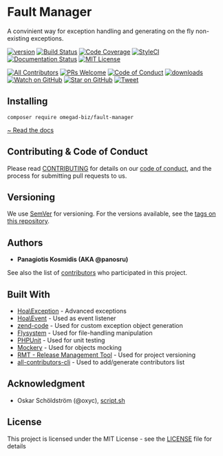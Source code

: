 # Fault Manager

A convinient way for exception handling and generating on the fly non-existing exceptions.

[![version][version-badge]][package]
[![Build Status][build-badge]][build]
[![Code Coverage][coverage-badge]][coverage]
[![StyleCI][styleci-badge]][styleci]
[![Documentation Status](https://readthedocs.org/projects/fault-manager/badge/?version=latest)](http://fault-manager.readthedocs.io/en/latest/?badge=latest)
[![MIT License][license-badge]][license]

[![All Contributors](https://img.shields.io/badge/all_contributors-1-orange.svg?style=flat-square)](CONTRIBUTORS.md)
[![PRs Welcome][prs-badge]][prs] [![Code of Conduct][coc-badge]][coc]
[![downloads][downloads-badge]][downloads]
[![Watch on GitHub][github-watch-badge]][github-watch]
[![Star on GitHub][github-star-badge]][github-star]
[![Tweet][twitter-badge]][twitter]

## Installing

```
composer require omegad-biz/fault-manager
```

[~ Read the docs](https://omegad-biz.github.io/fault-manager/)

## Contributing & Code of Conduct

Please read [CONTRIBUTING](CONTRIBUTING.md) for details on our [code of conduct](CODE_OF_CONDUCT.md), and the process for submitting pull requests to us.

## Versioning

We use [SemVer](http://semver.org/) for versioning. For the versions available, see the [tags on this repository](https://github.com/omegad-biz/fault-manager/tags). 

## Authors

* **Panagiotis Kosmidis (AKA @panosru)**

See also the list of [contributors](CONTRIBUTORS.md) who participated in this project.

## Built With

* [Hoa\Exception](https://hoa-project.net/En/Literature/Hack/Exception.html) - Advanced exceptions
* [Hoa\Event](https://hoa-project.net/En/Literature/Hack/Event.html) - Used as event listener
* [zend-code](https://docs.zendframework.com/zend-code/) - Used for custom exception object generation
* [Flysystem](http://flysystem.thephpleague.com/docs/) - Used for file-handling manipulation
* [PHPUnit](https://phpunit.readthedocs.io/en/7.1/index.html) - Used for unit testing
* [Mockery](http://docs.mockery.io/en/latest/index.html) - Used for objects mocking
* [RMT - Release Management Tool](https://github.com/liip/RMT) - Used for project versioning
* [all-contributors-cli](https://www.npmjs.com/package/all-contributors-cli) - Used to add/generate contributors list

## Acknowledgment

* Oskar Schöldström (@oxyc), [script.sh](https://github.com/oxyc/bash-boilerplate/blob/master/script.sh)

## License

This project is licensed under the MIT License - see the [LICENSE](LICENSE) file for details

[styleci-badge]: https://styleci.io/repos/130613874/shield?branch=master
[styleci]: https://styleci.io/repos/130613874
[build-badge]: https://secure.travis-ci.org/omegad-biz/fault-manager.svg?branch=master
[build]: https://secure.travis-ci.org/omegad-biz/fault-manager
[coverage-badge]: https://coveralls.io/repos/github/omegad-biz/fault-manager/badge.svg?branch=master
[coverage]: https://coveralls.io/github/omegad-biz/fault-manager?branch=master
[version-badge]: https://img.shields.io/packagist/v/omegad-biz/fault-manager.svg
[package]: https://packagist.org/packages/omegad-biz/fault-manager
[downloads-badge]: https://img.shields.io/packagist/dm/omegad-biz/fault-manager.svg
[downloads]: https://packagist.org/packages/omegad-biz/fault-manager/stats
[license-badge]: https://img.shields.io/packagist/l/omegad-biz/fault-manager.svg
[license]: LICENSE

[prs-badge]: https://img.shields.io/badge/PRs-welcome-brightgreen.svg
[prs]: http://makeapullrequest.com
[coc-badge]: https://img.shields.io/badge/code%20of-conduct-ff69b4.svg
[coc]: CODE_OF_CONDUCT.md
[github-watch-badge]: https://img.shields.io/github/watchers/omegad-biz/fault-manager.svg?style=social
[github-watch]: https://github.com/omegad-biz/fault-manager/watchers
[github-star-badge]: https://img.shields.io/github/stars/omegad-biz/fault-manager.svg?style=social
[github-star]: https://github.com/omegad-biz/fault-manager/stargazers
[twitter]: https://twitter.com/intent/tweet?text=Check%20out%20FaultManager!%20https://github.com/omegad-biz/fault-manager%20%F0%9F%91%8D
[twitter-badge]: https://img.shields.io/twitter/url/https://github.com/omegad-biz/fault-manager.svg?style=social
